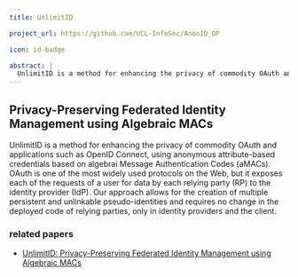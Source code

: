 ```yaml
---
title: UnlimitID

project_url: https://github.com/UCL-InfoSec/AnonID_OP

icon: id-badge

abstract: |
  UnlimitID is a method for enhancing the privacy of commodity OAuth and applications such as OpenID Connect, using anonymous attribute-based credentials based on algebrai Message Authentication Codes (aMACs). OAuth is one of the most widely used protocols on the Web, but it exposes each of the requests of a user for data by each relying party (RP) to the identity provider (IdP). Our approach allows for the creation of multiple persistent and unlinkable pseudo-identities and requires no change in the deployed code of relying parties, only in identity providers and the client.
---
```


## Privacy-Preserving Federated Identity Management using Algebraic MACs

UnlimitID is a method for enhancing the privacy of commodity OAuth and applications such as OpenID Connect, using anonymous attribute-based credentials based on algebrai Message Authentication Codes (aMACs). OAuth is one of the most widely used protocols on the Web, but it exposes each of the requests of a user for data by each relying party (RP) to the identity provider (IdP). Our approach allows for the creation of multiple persistent and unlinkable pseudo-identities and requires no change in the deployed code of relying parties, only in identity providers and the client.

### related papers

- [UnlimitID: Privacy-Preserving Federated Identity Management using Algebraic MACs](http://dl.acm.org/citation.cfm?id=2994637)
